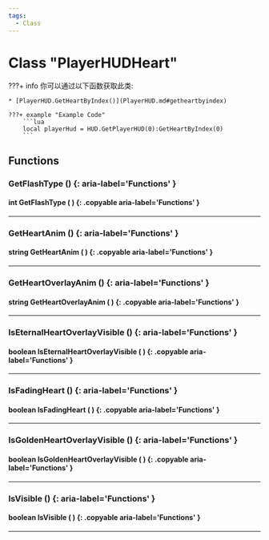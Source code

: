 ```yaml
---
tags:
  - Class
---
```

# Class "PlayerHUDHeart"

???+ info
    你可以通过以下函数获取此类:

    * [PlayerHUD.GetHeartByIndex()](PlayerHUD.md#getheartbyindex)

    ???+ example "Example Code"
        ```lua
        local playerHud = HUD.GetPlayerHUD(0):GetHeartByIndex(0)
        ```

## Functions

### GetFlashType () {: aria-label='Functions' }
#### int GetFlashType ( ) {: .copyable aria-label='Functions' }

___
### GetHeartAnim () {: aria-label='Functions' }
#### string GetHeartAnim ( ) {: .copyable aria-label='Functions' }

___
### GetHeartOverlayAnim () {: aria-label='Functions' }
#### string GetHeartOverlayAnim ( ) {: .copyable aria-label='Functions' }

___
### IsEternalHeartOverlayVisible () {: aria-label='Functions' }
#### boolean IsEternalHeartOverlayVisible ( ) {: .copyable aria-label='Functions' }

___
### IsFadingHeart () {: aria-label='Functions' }
#### boolean IsFadingHeart ( ) {: .copyable aria-label='Functions' }

___
### IsGoldenHeartOverlayVisible () {: aria-label='Functions' }
#### boolean IsGoldenHeartOverlayVisible ( ) {: .copyable aria-label='Functions' }

___
### IsVisible () {: aria-label='Functions' }
#### boolean IsVisible ( ) {: .copyable aria-label='Functions' }

___